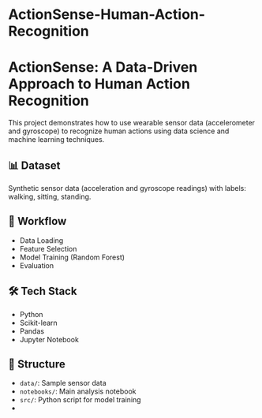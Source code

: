 # ActionSense-Human-Action-Recognition
# ActionSense: A Data-Driven Approach to Human Action Recognition

This project demonstrates how to use wearable sensor data (accelerometer and gyroscope) to recognize human actions using data science and machine learning techniques.

## 📊 Dataset
Synthetic sensor data (acceleration and gyroscope readings) with labels: walking, sitting, standing.

## 🚀 Workflow
- Data Loading
- Feature Selection
- Model Training (Random Forest)
- Evaluation

## 🛠️ Tech Stack
- Python
- Scikit-learn
- Pandas
- Jupyter Notebook

## 📁 Structure
- `data/`: Sample sensor data
- `notebooks/`: Main analysis notebook
- `src/`: Python script for model training
- 
